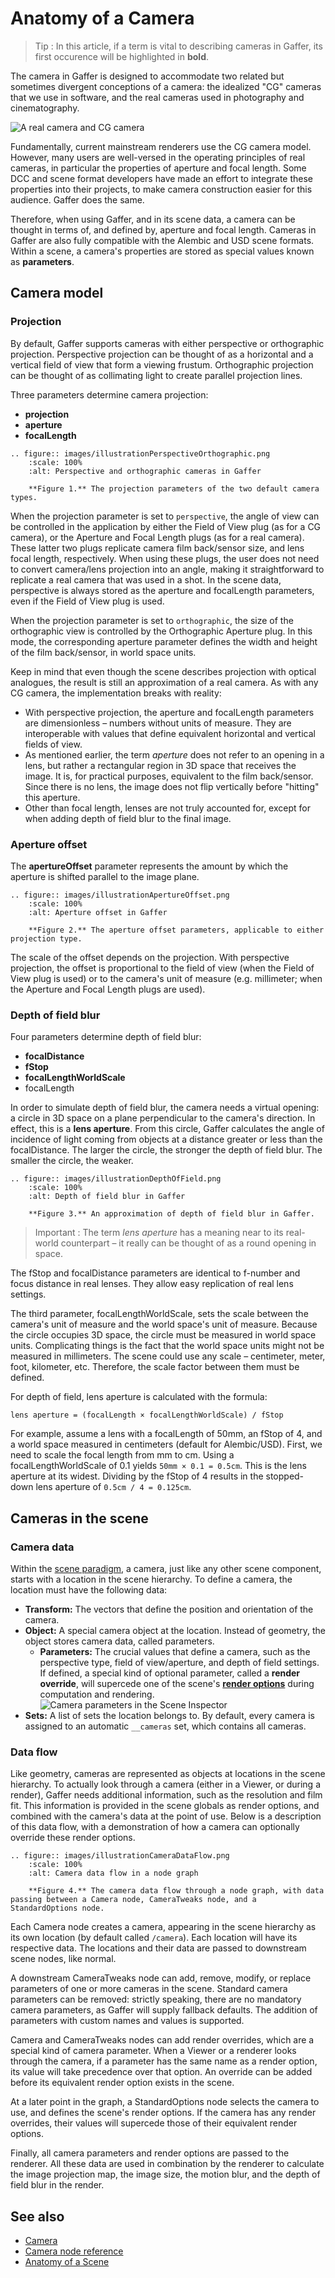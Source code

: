 # Anatomy of a Camera #

> Tip :
> In this article, if a term is vital to describing cameras in Gaffer, its first occurence will be highlighted in **bold**.

The camera in Gaffer is designed to accommodate two related but sometimes divergent conceptions of a camera: the idealized "CG" cameras that we use in software, and the real cameras used in photography and cinematography.

![](images/illustrationCamerasRealCG.png "A real camera and CG camera")

Fundamentally, current mainstream renderers use the CG camera model. However, many users are well-versed in the operating principles of real cameras, in particular the properties of aperture and focal length. Some DCC and scene format developers have made an effort to integrate these properties into their projects, to make camera construction easier for this audience. Gaffer does the same.

Therefore, when using Gaffer, and in its scene data, a camera can be thought in terms of, and defined by, aperture and focal length. Cameras in Gaffer are also fully compatible with the Alembic and USD scene formats. Within a scene, a camera's properties are stored as special values known as **parameters**.


## Camera model ##


### Projection ###

By default, Gaffer supports cameras with either perspective or orthographic projection. Perspective projection can be thought of as a horizontal and a vertical field of view that form a viewing frustum. Orthographic projection can be thought of as collimating light to create parallel projection lines.

Three parameters determine camera projection:

- **projection**
- **aperture**
- **focalLength**

```{eval-rst}
.. figure:: images/illustrationPerspectiveOrthographic.png
    :scale: 100%
    :alt: Perspective and orthographic cameras in Gaffer

    **Figure 1.** The projection parameters of the two default camera types.
```

When the projection parameter is set to `perspective`, the angle of view can be controlled in the application by either the Field of View plug (as for a CG camera), or the Aperture and Focal Length plugs (as for a real camera). These latter two plugs replicate camera film back/sensor size, and lens focal length, respectively. When using these plugs, the user does not need to convert camera/lens projection into an angle, making it straightforward to replicate a real camera that was used in a shot. In the scene data, perspective is always stored as the aperture and focalLength parameters, even if the Field of View plug is used.

When the projection parameter is set to `orthographic`, the size of the orthographic view is controlled by the Orthographic Aperture plug. In this mode, the corresponding aperture parameter defines the width and height of the film back/sensor, in world space units.

Keep in mind that even though the scene describes projection with optical analogues, the result is still an approximation of a real camera. As with any CG camera, the implementation breaks with reality:

- With perspective projection, the aperture and focalLength parameters are dimensionless – numbers without units of measure. They are interoperable with values that define equivalent horizontal and vertical fields of view.
- As mentioned earlier, the term _aperture_ does not refer to an opening in a lens, but rather a rectangular region in 3D space that receives the image. It is, for practical purposes, equivalent to the film back/sensor. Since there is no lens, the image does not flip vertically before "hitting" this aperture.
- Other than focal length, lenses are not truly accounted for, except for when adding depth of field blur to the final image.


### Aperture offset ###

The **apertureOffset** parameter represents the amount by which the aperture is shifted parallel to the image plane.

```{eval-rst}
.. figure:: images/illustrationApertureOffset.png
    :scale: 100%
    :alt: Aperture offset in Gaffer

    **Figure 2.** The aperture offset parameters, applicable to either projection type.
```

The scale of the offset depends on the projection. With perspective projection, the offset is proportional to the field of view (when the Field of View plug is used) or to the camera's unit of measure (e.g. millimeter; when the Aperture and Focal Length plugs are used).


### Depth of field blur ###

Four parameters determine depth of field blur:
- **focalDistance**
- **fStop**
- **focalLengthWorldScale**
- focalLength

In order to simulate depth of field blur, the camera needs a virtual opening: a circle in 3D space on a plane perpendicular to the camera's direction. In effect, this is a **lens aperture**. From this circle, Gaffer calculates the angle of incidence of light coming from objects at a distance greater or less than the focalDistance. The larger the circle, the stronger the depth of field blur. The smaller the circle, the weaker.

```{eval-rst}
.. figure:: images/illustrationDepthOfField.png
    :scale: 100%
    :alt: Depth of field blur in Gaffer

    **Figure 3.** An approximation of depth of field blur in Gaffer.
```

> Important :
> The term _lens aperture_ has a meaning near to its real-world counterpart – it really can be thought of as a round opening in space.

The fStop and focalDistance parameters are identical to f-number and focus distance in real lenses. They allow easy replication of real lens settings.

The third parameter, focalLengthWorldScale, sets the scale between the camera's unit of measure and the world space's unit of measure. Because the circle occupies 3D space, the circle must be measured in world space units. Complicating things is the fact that the world space units might not be measured in millimeters. The scene could use any scale – centimeter, meter, foot, kilometer, etc. Therefore, the scale factor between them must be defined.

For depth of field, lens aperture is calculated with the formula:

```
lens aperture = (focalLength × focalLengthWorldScale) / fStop
```

For example, assume a lens with a focalLength of 50mm, an fStop of 4, and a world space measured in centimeters (default for Alembic/USD). First, we need to scale the focal length from mm to cm. Using a focalLengthWorldScale of 0.1 yields `50mm × 0.1 = 0.5cm`. This is the lens aperture at its widest. Dividing by the fStop of 4 results in the stopped-down lens aperture of `0.5cm / 4 = 0.125cm`.


## Cameras in the scene ##


### Camera data ###

Within the [scene paradigm](../../../AnatomyOfAScene/index.html#scene-hierarchy), a camera, just like any other scene component, starts with a location in the scene hierarchy. To define a camera, the location must have the following data:

- **Transform:** The vectors that define the position and orientation of the camera.
- **Object:** A special camera object at the location. Instead of geometry, the object stores camera data, called parameters.
    - **Parameters:** The crucial values that define a camera, such as the perspective type, field of view/aperture, and depth of field settings. If defined, a special kind of optional parameter, called a **render override**, will supercede one of the scene's **[render options](../../../AnatomyOfAScene/index.html#options)** during computation and rendering.<br>
    ![](images/interfaceCameraParameters.png "Camera parameters in the Scene Inspector")
- **Sets:** A list of sets the location belongs to. By default, every camera is assigned to an automatic `__cameras` set, which contains all cameras.

### Data flow ###

Like geometry, cameras are represented as objects at locations in the scene hierarchy. To actually look through a camera (either in a Viewer, or during a render), Gaffer needs additional information, such as the resolution and film fit. This information is provided in the scene globals as render options, and combined with the camera's data at the point of use. Below is a description of this data flow, with a demonstration of how a camera can optionally override these render options.

```{eval-rst}
.. figure:: images/illustrationCameraDataFlow.png
    :scale: 100%
    :alt: Camera data flow in a node graph

    **Figure 4.** The camera data flow through a node graph, with data passing between a Camera node, CameraTweaks node, and a StandardOptions node.
```

Each Camera node creates a camera, appearing in the scene hierarchy as its own location (by default called `/camera`). Each location will have its respective data. The locations and their data are passed to downstream scene nodes, like normal.

A downstream CameraTweaks node can add, remove, modify, or replace parameters of one or more cameras in the scene. Standard camera parameters can be removed: strictly speaking, there are no mandatory camera parameters, as Gaffer will supply fallback defaults. The addition of parameters with custom names and values is supported.

Camera and CameraTweaks nodes can add render overrides, which are a special kind of camera parameter. When a Viewer or a renderer looks through the camera, if a parameter has the same name as a render option, its value will take precedence over that option. An override can be added before its equivalent render option exists in the scene.

At a later point in the graph, a StandardOptions node selects the camera to use, and defines the scene's render options. If the camera has any render overrides, their values will supercede those of their equivalent render options.

Finally, all camera parameters and render options are passed to the renderer. All these data are used in combination by the renderer to calculate the image projection map, the image size, the motion blur, and the depth of field blur in the render.


## See also ##

- [Camera](../Camera/index.md)
- [Camera node reference](../../Reference/NodeReference/GafferScene/Camera.md)
- [Anatomy of a Scene](../AnatomyOfAScene/index.md)
